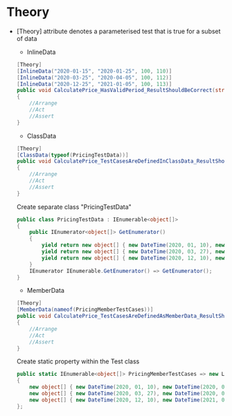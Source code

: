 # Theory
  - [Theory] attribute denotes a parameterised test that is true for a subset of data  
    - InlineData
    ```csharp  
    [Theory]
    [InlineData("2020-01-15", "2020-01-25", 100, 110)]
    [InlineData("2020-03-25", "2020-04-05", 100, 112)]
    [InlineData("2020-12-25", "2021-01-05", 100, 113)]
    public void CalculatePrice_HasValidPeriod_ResultShouldBeCorrect(string checkIn, string checkOut, decimal price, decimal expectedResult)
    {
        //Arrange
        //Act
        //Assert
    }
    ```
      
    - ClassData  
    ```csharp  
    [Theory]
    [ClassData(typeof(PricingTestData))]
    public void CalculatePrice_TestCasesAreDefinedInClassData_ResultShouldBeCorrect(DateTime checkIn, DateTime checkOut, decimal price, decimal expectedResult)
    {
        //Arrange
        //Act
        //Assert
    }
    ```
      Create separate class "PricingTestData"
      ```csharp  
      public class PricingTestData : IEnumerable<object[]>
      {
          public IEnumerator<object[]> GetEnumerator()
          {
              yield return new object[] { new DateTime(2020, 01, 10), new DateTime(2020, 01, 15), 100, 110 };
              yield return new object[] { new DateTime(2020, 03, 27), new DateTime(2020, 04, 15), 100, 112 };
              yield return new object[] { new DateTime(2020, 12, 10), new DateTime(2021, 01, 15), 100, 113 };
          }
          IEnumerator IEnumerable.GetEnumerator() => GetEnumerator();
      }
      ```
            
    - MemberData  
    ```csharp  
    [Theory]
    [MemberData(nameof(PricingMemberTestCases))]
    public void CalculatePrice_TestCasesAreDefinedAsMemberData_ResultShouldBeCorrect(DateTime checkIn, DateTime checkOut, decimal price, decimal expectedResult)
    {
        //Arrange
        //Act
        //Assert
    }
    ```
      Create static property within the Test class
      ```csharp
      public static IEnumerable<object[]> PricingMemberTestCases => new List<object[]>
      {
          new object[] { new DateTime(2020, 01, 10), new DateTime(2020, 01, 15), 100, 110 },
          new object[] { new DateTime(2020, 03, 27), new DateTime(2020, 04, 15), 100, 112 },
          new object[] { new DateTime(2020, 12, 10), new DateTime(2021, 01, 15), 100, 113 }
      };
      ```
